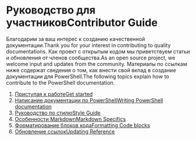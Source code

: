 # <a name="contributor-guide"></a><span data-ttu-id="96a3c-101">Руководство для участников</span><span class="sxs-lookup"><span data-stu-id="96a3c-101">Contributor Guide</span></span>

<span data-ttu-id="96a3c-102">Благодарим за ваш интерес к созданию качественной документации.</span><span class="sxs-lookup"><span data-stu-id="96a3c-102">Thank you for your interest in contributing to quality documentations.</span></span>
<span data-ttu-id="96a3c-103">Как проект с открытым кодом мы приветствуем статьи и обновления от членов сообщества.</span><span class="sxs-lookup"><span data-stu-id="96a3c-103">As an open source project, we welcome input and updates from the community.</span></span>
<span data-ttu-id="96a3c-104">Материалы по ссылкам ниже содержат сведения о том, как внести свой вклад в создание документации для PowerShell.</span><span class="sxs-lookup"><span data-stu-id="96a3c-104">The following topics explain how to contribute to the PowerShell documentation.</span></span>

1. [<span data-ttu-id="96a3c-105">Приступая к работе</span><span class="sxs-lookup"><span data-stu-id="96a3c-105">Get started</span></span>](./contributing/1-GET-STARTED.md)
2. [<span data-ttu-id="96a3c-106">Написание документации по PowerShell</span><span class="sxs-lookup"><span data-stu-id="96a3c-106">Writing PowerShell documentation</span></span>](./contributing/2-WRITING.md)
3. [<span data-ttu-id="96a3c-107">Руководство по стилю</span><span class="sxs-lookup"><span data-stu-id="96a3c-107">Style Guide</span></span>](./contributing/3-STYLE-GUIDE.md)
4. [<span data-ttu-id="96a3c-108">Особенности Markdown</span><span class="sxs-lookup"><span data-stu-id="96a3c-108">Markdown Specifics</span></span>](./contributing/4-MARKDOWN-SPECIFICS.md)
5. [<span data-ttu-id="96a3c-109">Форматирование блоков кода</span><span class="sxs-lookup"><span data-stu-id="96a3c-109">Formatting Code blocks</span></span>](./contributing/5-FORMATTING-CODE.md)
6. [<span data-ttu-id="96a3c-110">Обновление ссылок</span><span class="sxs-lookup"><span data-stu-id="96a3c-110">Updating Reference</span></span>](./contributing/6-UPDATING-REFERENCE.md)